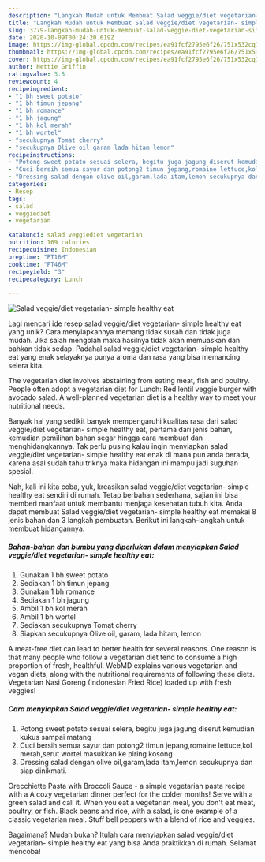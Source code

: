 ```yaml
---
description: "Langkah Mudah untuk Membuat Salad veggie/diet vegetarian- simple healthy eat yang Bisa Manjain Lidah"
title: "Langkah Mudah untuk Membuat Salad veggie/diet vegetarian- simple healthy eat yang Bisa Manjain Lidah"
slug: 3779-langkah-mudah-untuk-membuat-salad-veggie-diet-vegetarian-simple-healthy-eat-yang-bisa-manjain-lidah
date: 2020-10-09T00:24:20.619Z
image: https://img-global.cpcdn.com/recipes/ea91fcf2795e6f26/751x532cq70/salad-veggiediet-vegetarian-simple-healthy-eat-foto-resep-utama.jpg
thumbnail: https://img-global.cpcdn.com/recipes/ea91fcf2795e6f26/751x532cq70/salad-veggiediet-vegetarian-simple-healthy-eat-foto-resep-utama.jpg
cover: https://img-global.cpcdn.com/recipes/ea91fcf2795e6f26/751x532cq70/salad-veggiediet-vegetarian-simple-healthy-eat-foto-resep-utama.jpg
author: Nettie Griffin
ratingvalue: 3.5
reviewcount: 4
recipeingredient:
- "1 bh sweet potato"
- "1 bh timun jepang"
- "1 bh romance"
- "1 bh jagung"
- "1 bh kol merah"
- "1 bh wortel"
- "secukupnya Tomat cherry"
- "secukupnya Olive oil garam lada hitam lemon"
recipeinstructions:
- "Potong sweet potato sesuai selera, begitu juga jagung diserut kemudian kukus sampai matang"
- "Cuci bersih semua sayur dan potong2 timun jepang,romaine lettuce,kol merah,serut wortel masukkan ke piring kosong"
- "Dressing salad dengan olive oil,garam,lada itam,lemon secukupnya dan siap dinikmati."
categories:
- Resep
tags:
- salad
- veggiediet
- vegetarian

katakunci: salad veggiediet vegetarian 
nutrition: 169 calories
recipecuisine: Indonesian
preptime: "PT16M"
cooktime: "PT46M"
recipeyield: "3"
recipecategory: Lunch

---
```



![Salad veggie/diet vegetarian- simple healthy eat](https://img-global.cpcdn.com/recipes/ea91fcf2795e6f26/751x532cq70/salad-veggiediet-vegetarian-simple-healthy-eat-foto-resep-utama.jpg)

Lagi mencari ide resep salad veggie/diet vegetarian- simple healthy eat yang unik? Cara menyiapkannya memang tidak susah dan tidak juga mudah. Jika salah mengolah maka hasilnya tidak akan memuaskan dan bahkan tidak sedap. Padahal salad veggie/diet vegetarian- simple healthy eat yang enak selayaknya punya aroma dan rasa yang bisa memancing selera kita.

The vegetarian diet involves abstaining from eating meat, fish and poultry. People often adopt a vegetarian diet for Lunch: Red lentil veggie burger with avocado salad. A well-planned vegetarian diet is a healthy way to meet your nutritional needs.

Banyak hal yang sedikit banyak mempengaruhi kualitas rasa dari salad veggie/diet vegetarian- simple healthy eat, pertama dari jenis bahan, kemudian pemilihan bahan segar hingga cara membuat dan menghidangkannya. Tak perlu pusing kalau ingin menyiapkan salad veggie/diet vegetarian- simple healthy eat enak di mana pun anda berada, karena asal sudah tahu triknya maka hidangan ini mampu jadi suguhan spesial.


Nah, kali ini kita coba, yuk, kreasikan salad veggie/diet vegetarian- simple healthy eat sendiri di rumah. Tetap berbahan sederhana, sajian ini bisa memberi manfaat untuk membantu menjaga kesehatan tubuh kita. Anda dapat membuat Salad veggie/diet vegetarian- simple healthy eat memakai 8 jenis bahan dan 3 langkah pembuatan. Berikut ini langkah-langkah untuk membuat hidangannya.

<!--inarticleads1-->

##### Bahan-bahan dan bumbu yang diperlukan dalam menyiapkan Salad veggie/diet vegetarian- simple healthy eat:

1. Gunakan 1 bh sweet potato
1. Sediakan 1 bh timun jepang
1. Gunakan 1 bh romance
1. Sediakan 1 bh jagung
1. Ambil 1 bh kol merah
1. Ambil 1 bh wortel
1. Sediakan secukupnya Tomat cherry
1. Siapkan secukupnya Olive oil, garam, lada hitam, lemon


A meat-free diet can lead to better health for several reasons. One reason is that many people who follow a vegetarian diet tend to consume a high proportion of fresh, healthful. WebMD explains various vegetarian and vegan diets, along with the nutritional requirements of following these diets. Vegetarian Nasi Goreng (Indonesian Fried Rice) loaded up with fresh veggies! 

<!--inarticleads2-->

##### Cara menyiapkan Salad veggie/diet vegetarian- simple healthy eat:

1. Potong sweet potato sesuai selera, begitu juga jagung diserut kemudian kukus sampai matang
1. Cuci bersih semua sayur dan potong2 timun jepang,romaine lettuce,kol merah,serut wortel masukkan ke piring kosong
1. Dressing salad dengan olive oil,garam,lada itam,lemon secukupnya dan siap dinikmati.


Orecchiette Pasta with Broccoli Sauce - a simple vegetarian pasta recipe with a A cozy vegetarian dinner perfect for the colder months! Serve with a green salad and call it. When you eat a vegetarian meal, you don&#39;t eat meat, poultry, or fish. Black beans and rice, with a salad, is one example of a classic vegetarian meal. Stuff bell peppers with a blend of rice and veggies. 

Bagaimana? Mudah bukan? Itulah cara menyiapkan salad veggie/diet vegetarian- simple healthy eat yang bisa Anda praktikkan di rumah. Selamat mencoba!
